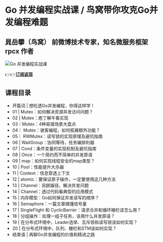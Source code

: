 Go 并发编程实战课 / 鸟窝带你攻克Go并发编程难题
===========================

晁岳攀（鸟窝） **前微博技术专家，知名微服务框架 rpcx 作者**
-----------------------------------

![Go 并发编程实战课](https://www.geekgay.com/storage/geek/geek_e2a629a1b62ce83779fba9efe2d4064c.jpg)  
  
👉👉[**订阅返现**](https://time.geekbang.org/column/intro/100061801?code=qfSvaj4kkWUDgv5GMWqtYjcXlzqeRWs3tme6iMgNJjw%3D "Go 并发编程实战课")  
  
课程目录
----

  
  
- 开篇词 | 想吃透Go并发编程，你得这样学！
- 01 | Mutex：如何解决资源并发访问问题？
- 02 | Mutex：庖丁解牛看实现
- 03｜Mutex：4种易错场景大盘点
- 04｜ Mutex：骇客编程，如何拓展额外功能？
- 05｜ RWMutex：读写锁的实现原理及避坑指南
- 06 | WaitGroup：协同等待，任务编排利器
- 07 | Cond：条件变量的实现机制及避坑指南
- 08 | Once：一个简约而不简单的并发原语
- 09 | map：如何实现线程安全的map类型？
- 10 | Pool：性能提升大杀器
- 11 | Context：信息穿透上下文
- 12 | atomic：要保证原子操作，一定要使用这几种方法
- 13 | Channel：另辟蹊径，解决并发问题
- 14 | Channel：透过代码看典型的应用模式
- 15 | 内存模型：Go如何保证并发读写的顺序？
- 16 | Semaphore：一篇文章搞懂信号量
- 17 | SingleFlight 和 CyclicBarrier：请求合并和循环栅栏该怎么用？
- 18 | 分组操作：处理一组子任务，该用什么并发原语？
- 19 | 在分布式环境中，Leader选举、互斥锁和读写锁该如何实现？
- 20 | 在分布式环境中，队列、栅栏和STM该如何实现？
- 结束语 | 再聊Go并发编程的价值和精进之路